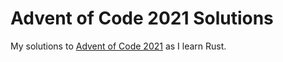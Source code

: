 # Advent of Code 2021 Solutions

My solutions to [Advent of Code 2021](https://adventofcode.com/2021) as I learn Rust.
